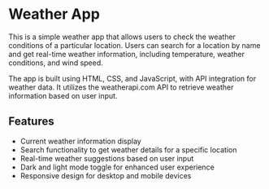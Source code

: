 # Weather App

This is a simple weather app that allows users to check the weather conditions of a particular location. Users can search for a location by name and get real-time weather information, including temperature, weather conditions, and wind speed.

The app is built using HTML, CSS, and JavaScript, with API integration for weather data. It utilizes the weatherapi.com API to retrieve weather information based on user input.

## Features

- Current weather information display
- Search functionality to get weather details for a specific location
- Real-time weather suggestions based on user input
- Dark and light mode toggle for enhanced user experience
- Responsive design for desktop and mobile devices
